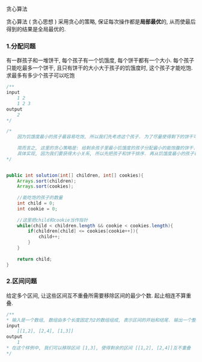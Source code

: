 贪心算法

贪心算法 ( 贪心思想 ) 采用贪心的策略, 保证每次操作都是**局部最优**的, 从而使最后得到的结果是全局最优的. 

### 1.分配问题

有一群孩子和一堆饼干, 每个孩子有一个饥饿度, 每个饼干都有一个大小. 每个孩子只能吃最多一个饼干, 且只有饼干的大小大于孩子的饥饿度时, 这个孩子才能吃饱. 求最多有多少个孩子可以吃饱

~~~java
/**
input 
	1 2 
	1 2 3
output
	2
*/

/*
	因为饥饿度最小的孩子最容易吃饱, 所以我们先考虑这个孩子. 为了尽量使得剩下的饼干可以满足饥饿度更大的孩子. 我们应该把 >= 这个孩子饥饿度的、且大小最小的饼干给这个孩子. 满足了这个孩子之后, 我们采取同样的策略, 考虑剩下孩子里饥饿度最小的孩子, 直到没有满足条件的饼干存在.
	
	简而言之, 这里的贪心策略是: 给剩余孩子里最小饥饿度的孩子分配最小的能饱腹的饼干. 
	具体实现, 因为我们要获得大小关系, 所以先把孩子和饼干排序. 再从饥饿度最小的孩子和大小最小的饼干出发, 计算有多少对能满足的条件
*/


public int solution(int[] children, int[] cookies){
    Arrays.sort(children);
    Arrays.sort(cookies);
    
    //能吃饱的孩子的数量
    int child = 0;
    int cookie = 0;
    
    //这里把child和cookie当作指针
    while(child < children.length && cookie < cookies.length){
        if(children[child] <= cookies[cookie++]){
            child++;
        }
    }
    
    return child;
}
~~~



### 2.区间问题

给定多个区间, 让这些区间互不重叠所需要移除区间的最少个数. 起止相连不算重叠. 

~~~java
/**
* 输入是一个数组, 数组由多个长度固定为2的数组组成, 表示区间的开始和结尾. 输出一个整数, 表示需要移除的区间数量
input 
	[[1,2], [2,4], [1,3]]
output
	1
* 在这个样例中, 我们可以移除区间 [1,3], 使得剩余的区间 [[1,2], [2,4]]互不重叠
*/

~~~



